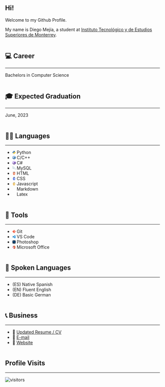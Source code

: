 ## Hi!

Welcome to my Github Profile.

My name is Diego Mejía, a student at [Instituto Tecnológico y de Estudios Superiores de Monterrey](https://tec.mx/en).
<br/><br/>

## 💻 Career
***
Bachelors in Computer Science
<br/><br/>

## 🎓 Expected Graduation
***
June, 2023
<br/><br/>

## 👨‍💻 Languages
***
- <img src="./logos/python_logo.png" width="10vw"> Python
- <img src="./logos/c_plus_plus_logo.png" width="10vw"> C/C++
- <img src="./logos/c_sharp_logo.png" width="10vw"> C#
- <img src="./logos/mysql_logo.png" width="10vw"> MySQL
- <img src="./logos/html_logo.png" width="10vw"> HTML
- <img src="./logos/css_logo.png" width="10vw"> CSS
- <img src="./logos/javascript_logo.png" width="10vw"> Javascript
- <img src="./logos/markdown_logo.png" width="10vw"> Markdown
- <img src="./logos/latex_logo.png" width="10vw"> Latex
<br/><br/>

## 🔧 Tools
***
- <img src="./logos/git_logo.png" width="10vw"> Git
- <img src="./logos/vs_code_logo.png" width="10vw"> VS Code
- <img src="./logos/photoshop_logo.png" width="10vw"> Photoshop
- <img src="./logos/office_logo.png" width="10vw"> Microsoft Office
<br/><br/>

## 💬 Spoken Languages
***
- (ES) Native Spanish
- (EN) Fluent English
- (DE) Basic German
<br/><br/>

## 📞 Business
***
- 📑 <a href="./Resumes/Diego_Mejia_Resume_2.pdf" target="_blank">Updated Resume / CV</a>
- 📧 [E-mail](mailto:diegomejiasuarez@gmail.com)
- 🔗 <a href="https://yibizo.github.io/" target="_blank">Website</a>
<br/><br/>

## Profile Visits
***
![visitors](https://visitor-badge.glitch.me/badge?page_id=Yibizo.Yibizo)